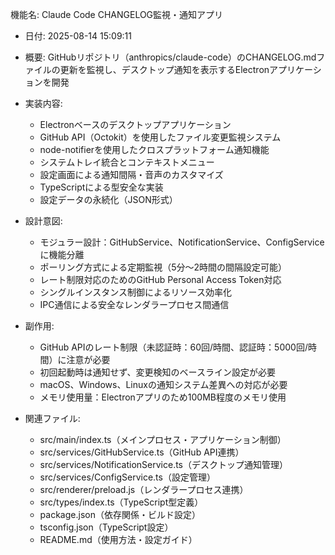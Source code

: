機能名: Claude Code CHANGELOG監視・通知アプリ

- 日付: 2025-08-14 15:09:11
- 概要: GitHubリポジトリ（anthropics/claude-code）のCHANGELOG.mdファイルの更新を監視し、デスクトップ通知を表示するElectronアプリケーションを開発
- 実装内容: 
  - Electronベースのデスクトップアプリケーション
  - GitHub API（Octokit）を使用したファイル変更監視システム
  - node-notifierを使用したクロスプラットフォーム通知機能
  - システムトレイ統合とコンテキストメニュー
  - 設定画面による通知間隔・音声のカスタマイズ
  - TypeScriptによる型安全な実装
  - 設定データの永続化（JSON形式）

- 設計意図: 
  - モジュラー設計：GitHubService、NotificationService、ConfigServiceに機能分離
  - ポーリング方式による定期監視（5分〜2時間の間隔設定可能）
  - レート制限対応のためのGitHub Personal Access Token対応
  - シングルインスタンス制御によるリソース効率化
  - IPC通信による安全なレンダラープロセス間通信

- 副作用: 
  - GitHub APIのレート制限（未認証時：60回/時間、認証時：5000回/時間）に注意が必要
  - 初回起動時は通知せず、変更検知のベースライン設定が必要
  - macOS、Windows、Linuxの通知システム差異への対応が必要
  - メモリ使用量：Electronアプリのため100MB程度のメモリ使用

- 関連ファイル:
  - src/main/index.ts（メインプロセス・アプリケーション制御）
  - src/services/GitHubService.ts（GitHub API連携）
  - src/services/NotificationService.ts（デスクトップ通知管理）
  - src/services/ConfigService.ts（設定管理）
  - src/renderer/preload.js（レンダラープロセス連携）
  - src/types/index.ts（TypeScript型定義）
  - package.json（依存関係・ビルド設定）
  - tsconfig.json（TypeScript設定）
  - README.md（使用方法・設定ガイド）